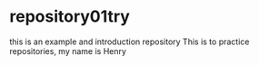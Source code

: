 # repository01try
this is an example and introduction repository 
This is to practice repositories,
my name is Henry
